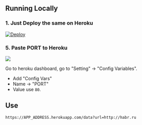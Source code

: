 
## Running Locally

### 1. Just Deploy the same on Heroku

[![Deploy](https://www.herokucdn.com/deploy/button.svg)](https://heroku.com/deploy)

### 5. Paste PORT to Heroku

![](images/Bot5.png)

Go to heroku dashboard, go to "Setting" -> "Config Variables".

- Add "Config Vars"
- Name -> "PORT"
- Value use  `80`.


## Use

```
https://APP_ADDRESS.herokuapp.com/data?url=http://habr.ru
```
